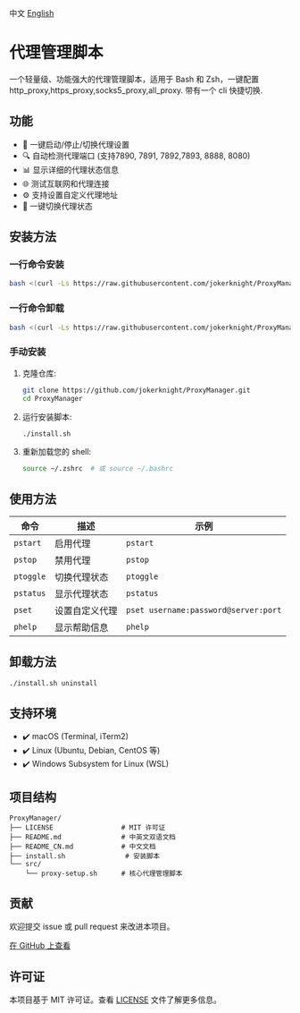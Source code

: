 中文 [English](README.md)
# 代理管理脚本

一个轻量级、功能强大的代理管理脚本，适用于 Bash 和 Zsh，一键配置 http_proxy,https_proxy,socks5_proxy,all_proxy. 带有一个 cli 快捷切换.

## 功能

- 🚀 一键启动/停止/切换代理设置  
- 🔍 自动检测代理端口 (支持7890, 7891, 7892,7893, 8888, 8080)  
- 📊 显示详细的代理状态信息  
- 🌐 测试互联网和代理连接  
- ⚙️ 支持设置自定义代理地址  
- 🔄 一键切换代理状态  

## 安装方法

### 一行命令安装

```bash
bash <(curl -Ls https://raw.githubusercontent.com/jokerknight/ProxyManager/main/install.sh)
```

### 一行命令卸载

```bash
bash <(curl -Ls https://raw.githubusercontent.com/jokerknight/ProxyManager/main/install.sh) --uninstall
```

### 手动安装

1. 克隆仓库:
   ```bash
   git clone https://github.com/jokerknight/ProxyManager.git
   cd ProxyManager
   ```

2. 运行安装脚本:
   ```bash
   ./install.sh
   ```

3. 重新加载您的 shell:
   ```bash
   source ~/.zshrc  # 或 source ~/.bashrc
   ```

## 使用方法

| 命令       | 描述             | 示例                |
|------------|------------------|---------------------|
| `pstart`   | 启用代理         | `pstart`            |
| `pstop`    | 禁用代理         | `pstop`             |
| `ptoggle`  | 切换代理状态     | `ptoggle`           |
| `pstatus`  | 显示代理状态     | `pstatus`           |
| `pset`     | 设置自定义代理   | `pset username:password@server:port` |
| `phelp`    | 显示帮助信息     | `phelp`             |

## 卸载方法

```bash
./install.sh uninstall
```

## 支持环境

- ✔️ macOS (Terminal, iTerm2)
- ✔️ Linux (Ubuntu, Debian, CentOS 等)
- ✔️ Windows Subsystem for Linux (WSL)

## 项目结构

```
ProxyManager/
├── LICENSE                 # MIT 许可证
├── README.md               # 中英文双语文档
├── README_CN.md            # 中文文档
├── install.sh               # 安装脚本
└── src/
    └── proxy-setup.sh      # 核心代理管理脚本
```

## 贡献

欢迎提交 issue 或 pull request 来改进本项目。

[在 GitHub 上查看](https://github.com/jokerknight/ProxyManager)

## 许可证

本项目基于 MIT 许可证。查看 [LICENSE](LICENSE) 文件了解更多信息。